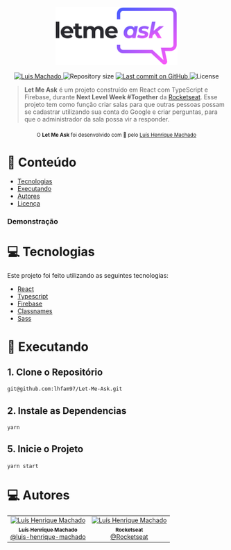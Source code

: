 <p align="center">
   <img src="https://raw.githubusercontent.com/lhfam97/Let-Me-Ask/f85fbd65b9ed692e2e3f0c401536c734cafee8ca/src/assets/images/logo.svg" alt="Let Me Ask" width="280"/>
</p>

<p align="center">
   <a href="https://www.linkedin.com/in/lhfam97/">
      <img alt="Luis Machado" src="https://img.shields.io/badge/-Luis Machado-E859F9?style=flat&logo=Linkedin&logoColor=white" />
   </a>
 <img alt="Repository size" src="https://img.shields.io/github/repo-size/lhfam97/Let-Me-Ask?color=9C5AFC">

  <a aria-label="Last Commit" href="https://github.com/lhfam97/Let-Me-Ask/commits/master">
    <img alt="Last commit on GitHub" src="https://img.shields.io/github/last-commit/lhfam97/Let-Me-Ask?color=E859F9">
  </a>

  <img alt="License" src="https://img.shields.io/badge/license-MIT-E859F9">
</p>

> <b>Let Me Ask</b> é um projeto construído em React com TypeScript e Firebase, durante <b>Next Level Week #Together</b> da [Rocketseat](https://github.com/Rocketseat). Esse projeto tem como função criar salas para que outras pessoas possam se cadastrar utilizando sua conta do Google e criar perguntas, para que o administrador da sala possa vir a responder.

<div align="center">
  <sub>O <strong>Let Me Ask</strong> foi desenvolvido com 💜 pelo
    <a href="https://github.com/lhfam97">Luís Henrique Machado</a>
  </sub>
</div>

# :pushpin: Conteúdo

- [Tecnologias](#computer-tecnologias)
- [Executando](#construction_worker-executando)
- [Autores](#computer-autores)
- [Licença](#closed_book-licença)

### Demonstração

<!-- <div>
  <img src="https://raw.githubusercontent.com/lhfam97/Let-Me-Ask/main/src/assets/previews/Home.png" alt="Home Page" width="400" />
  <img src="https://raw.githubusercontent.com/lhfam97/Let-Me-Ask/main/src/assets/previews/Room.png" alt="Room Page" width="400" />
</div> -->

# :computer: Tecnologias

Este projeto foi feito utilizando as seguintes tecnologias:

- [React](https://pt-br.reactjs.org/)
- [Typescript](https://www.typescriptlang.org/)
- [Firebase](https://firebase.google.com)
- [Classnames](https://github.com/JedWatson/classnames#readme)
- [Sass](https://sass-lang.com/)

# :construction_worker: Executando

## 1. Clone o Repositório

```bash
git@github.com:lhfam97/Let-Me-Ask.git
```

## 2. Instale as Dependencias

```bash
yarn
```

## 5. Inicie o Projeto

```bash
yarn start
```

# :computer: Autores

<table>
  <tr>
    <td align="center">
      <a href="http://github.com/lhfam97/">
        <img src="https://avatars.githubusercontent.com/u/21150988?s=400&v=4" width="100px;" alt="Luís Henrique Machado"/>
        <br />
        <sub>
          <b>Luís Henrique Machado</b>
        </sub>
       </a>
       <br />
       <a href="https://www.linkedin.com/in/luís-henrique-machado-98037a127/" title="Linkedin">@luis-henrique-machado</a>
       <br />   
    </td>
    <td align="center">
      <a href="http://github.com/lhfam97/">
        <img src="https://avatars.githubusercontent.com/u/21150988?s=400&v=4" width="100px;" alt="Luís Henrique Machado"/>
        <br />
        <sub>
          <b>Rocketseat</b>
        </sub>
       </a>
       <br />
       <a href="https://github.com/Rocketseat" title="Linkedin">@Rocketseat</a>
    </td>
  </tr>
</table>

<!-- # :closed_book: Licença

Este projeto está sob a licença [MIT](./LICENSE). -->
